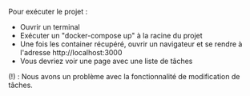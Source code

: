 Pour exécuter le projet :
- Ouvrir un terminal
- Exécuter un "docker-compose up" à la racine du projet
- Une fois les container récupéré, ouvrir un navigateur et se rendre à l'adresse http://localhost:3000
- Vous devriez voir une page avec une liste de tâches

(!) : Nous avons un problème avec la fonctionnalité de modification de tâches.